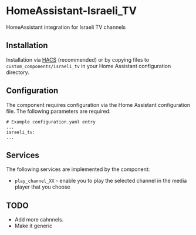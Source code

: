 # HomeAssistant-Israeli_TV
HomeAssistant integration for Israeli TV channels
## Installation

Installation via [HACS](https://hacs.xyz/) (recommended) or by copying files to `custom_components/israeli_tv` in your Home Assistant configuration directory.

## Configuration

The component requires configuration via the Home Assistant configuration file. The following parameters are required:

    # Example configuration.yaml entry
    ...
    israeli_tv:
    ...

## Services

The following services are implemented by the component:
- `play_channel_XX` - enable you to play the selected channel in the media player that you choose


## TODO

- Add more cahnnels.
- Make it generic
